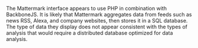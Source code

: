 The Mattermark interface appears to use PHP in combination with BackboneJS. It is likely that Mattermark aggregates data from feeds such as news RSS, Alexa, and company websites, then stores it in a SQL database. The type of data they display does not appear consistent with the types of analysis that would require a distributed database optimized for data analysis. 

